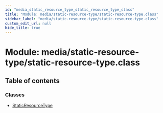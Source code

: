 ```yaml
---
id: "media_static_resource_type_static_resource_type_class"
title: "Module: media/static-resource-type/static-resource-type.class"
sidebar_label: "media/static-resource-type/static-resource-type.class"
custom_edit_url: null
hide_title: true
---
```


# Module: media/static-resource-type/static-resource-type.class

## Table of contents

### Classes

- [StaticResourceType](../classes/media_static_resource_type_static_resource_type_class.staticresourcetype.md)

